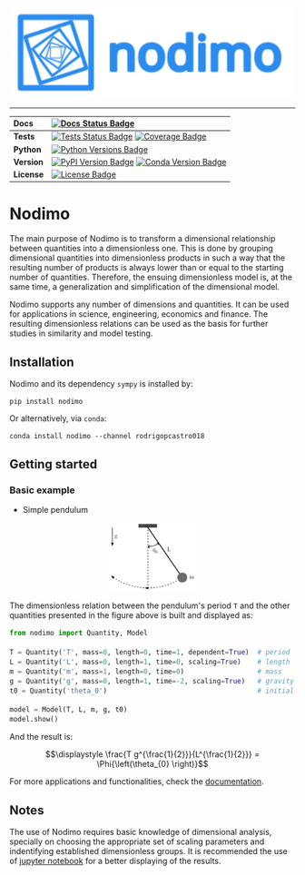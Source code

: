 <p align="center" width="100%">
    <img src="docs/logo/logo_name_side.svg" alt="Nodimo Logo" width="500">
</p>

---

| **Docs**    | [![Docs Status Badge]][Docs Status]                                           |
| :---------- | :---------------------------------------------------------------------------- |
| **Tests**   | [![Tests Status Badge]][Tests Status] [![Coverage Badge]][Coverage]           |
| **Python**  | [![Python Versions Badge]][Python Versions]                                   |
| **Version** | [![PyPI Version Badge]][PyPI Version] [![Conda Version Badge]][Conda Version] |
| **License** | [![License Badge]][License]                                                   |

# Nodimo
The main purpose of Nodimo is to transform a dimensional relationship between quantities into a dimensionless one. This is done by grouping dimensional quantities into dimensionless products in such a way that the resulting number of products is always lower than or equal to the starting number of quantities. Therefore, the ensuing dimensionless model is, at the same time, a generalization and simplification of the dimensional model.

Nodimo supports any number of dimensions and quantities. It can be used for applications in science, engineering, economics and finance. The resulting dimensionless relations can be used as the basis for further studies in similarity and model testing.

## Installation
Nodimo and its dependency `sympy` is installed by:
```shell
pip install nodimo
```

Or alternatively, via `conda`:
```shell
conda install nodimo --channel rodrigopcastro018
```

## Getting started
### Basic example
* Simple pendulum

<p align="center" width="100%">
    <img width="30%" src="docs/tutorials/drawings/01_simple_pendulum.svg" alt="Simple Pendulum">
</p>

The dimensionless relation between the pendulum's period `T` and the other quantities presented in the figure above is built and displayed as:

```python
from nodimo import Quantity, Model

T = Quantity('T', mass=0, length=0, time=1, dependent=True)  # period
L = Quantity('L', mass=0, length=1, time=0, scaling=True)    # length
m = Quantity('m', mass=1, length=0, time=0)                  # mass
g = Quantity('g', mass=0, length=1, time=-2, scaling=True)   # gravity
t0 = Quantity('theta_0')                                     # initial angle

model = Model(T, L, m, g, t0)
model.show()
```

And the result is:

$$\displaystyle \frac{T g^{\frac{1}{2}}}{L^{\frac{1}{2}}} = \Phi{\left(\theta_{0} \right)}$$

For more applications and functionalities, check the [documentation][Docs Status].

## Notes

The use of Nodimo requires basic knowledge of dimensional analysis, specially on choosing the appropriate set of scaling parameters and indentifying established dimensionless groups. It is recommended the use of [jupyter notebook][Jupyter Notebook] for a better displaying of the results.

<!-- Links -->
[Docs Status]: https://nodimo.readthedocs.io/
[Docs Status Badge]: https://img.shields.io/readthedocs/nodimo?color=8A2BE2
[Tests Status]: https://github.com/rodrigopcastro018/nodimo/actions/workflows/full_test.yml?query=branch%3Amain
[Tests Status Badge]: https://img.shields.io/github/actions/workflow/status/rodrigopcastro018/nodimo/full_test.yml?branch=main&label=Tests
[Coverage]: https://coverage-badge.samuelcolvin.workers.dev/redirect/rodrigopcastro018/nodimo
[Coverage Badge]: https://coverage-badge.samuelcolvin.workers.dev/rodrigopcastro018/nodimo.svg
[Python Versions]: https://pypi.org/project/nodimo
[Python Versions Badge]: https://img.shields.io/pypi/pyversions/nodimo
[PyPI Version]: https://pypi.org/project/nodimo/
[PyPI Version Badge]: https://img.shields.io/pypi/v/nodimo?label=PyPI&color=orange
[Conda Version]: https://anaconda.org/rodrigopcastro018/nodimo
[Conda Version Badge]: https://img.shields.io/conda/v/rodrigopcastro018/nodimo?label=Conda&color=green
[PyPI Downloads]: https://pypi.org/project/nodimo
[PyPI Downloads Badge]: https://img.shields.io/pypi/dm/nodimo?label=PyPI%20downloads&color=blue
[Conda Downloads]: https://anaconda.org/rodrigopcastro018/nodimo
[Conda Downloads Badge]: https://img.shields.io/conda/d/rodrigopcastro018/nodimo?label=Conda%20downloads&color=green
[License]: https://github.com/rodrigopcastro018/nodimo/blob/main/LICENSE
[License Badge]: https://img.shields.io/github/license/rodrigopcastro018/nodimo?label=License&color=yellow
[Jupyter Notebook]: https://jupyter.org/
